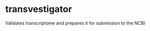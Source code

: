 transvestigator
===============

Validates transcriptome and prepares it for submission to the NCBI

